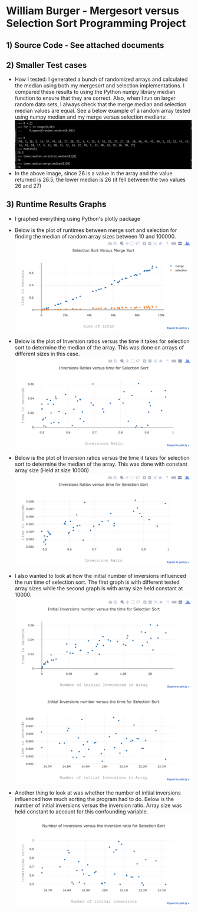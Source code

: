 # William Burger - Mergesort versus Selection Sort Programming Project
## 1) Source Code - See attached documents
## 2) Smaller Test cases
* How I tested: I generated a bunch of randomized arrays and calculated the median using both my mergesort and selection implementations. I compared these results to using the Python numpy library median function to ensure that they are correct. Also, when I run on larger random data sets, I always check that the merge median and selection median values are equal. See a below example of a random array tested using numpy median and my merge versus selection medians:
![](SmallTest.png)
* In the above image, since 26 is a value in the array and the value returned is 26.5, the lower median is 26 (it fell between the two values 26 and 27)

## 3) Runtime Results Graphs
* I graphed everything using Python's plotly package
* Below is the plot of runtimes between merge sort and selection for finding the median of random array sizes between 10 and 100000. 
![](Sellection_v_merge_sort.png)

* Below is the plot of Inversion ratios versus the time it takes for selection sort to determine the median of the array. This was done on arrays of different sizes in this case.
![](Inv_ratio_v_time_diff_array_size.png)

* Below is the plot of Inversion ratios versus the time it takes for selection sort to determine the median of the array. This was done with constant array size (Held at size 10000)
![](Inversion_Ratio_v_time_constant_array_size.png)

* I also wanted to look at how the initial number of inversions influenced the run time of selection sort. The first graph is with different tested array sizes while the second graph is with array size held constant at 10000.
![](Initial_num_inversions_diff_array_size.png)
![](Initial_inversions_v_time_constant_array_size.png)

* Another thing to look at was whether the number of initial inversions influenced how much sorting the program had to do. Below is the number of initial inversions versus the inversion ratio. Array size was held constant to account for this confounding variable.
![](Invers_v_ratio_constant_array_size.png)
 
